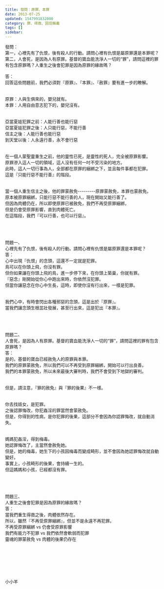 ```yaml
---
title: 發問：原罪、本罪
date: 2013-07-25
updated: 1547991832000
category: 罪、得救、因信稱義
tags: []
sidebar: 
---
```


<p>發問：<br/>第一，心裡先有了仇恨，後有殺人的行動。請問心裡有仇恨是屬原罪還是本罪呢？<br/>第二，人會死，是因為人有原罪。基督的寶血能洗淨人一切的“罪”，請問這裡的罪有包含原罪嗎？人重生之後會犯罪是因為原罪的緣故嗎？<br/><br/><!--more-->答：<br/>回答這些問題前，我們必須對『原罪』、『本罪』、『赦罪』要有進一步的瞭解。<br/><br/> <br/>原罪：人與生俱來的，嬰兒就有。<br/>本罪：人用自由意志犯下的，嬰兒沒有。<br/><br/><br/>亞當夏娃犯罪之前：人能行善也能行惡<br/>亞當夏娃犯罪之後：人只能行惡，不能行善<br/>信主之後：人能行善也能行惡<br/>到天堂以後：人永遠行善，永不會行惡<br/><br/> <br/>在一個人蒙聖靈重生之前，他的靈性已死，是靈性的死人，完全被原罪影響。<br/>原罪滲入這人一切的領域，這人沒有任何一吋不受污染的地方。<br/>此時，這人一切行事為人，全部都在原罪的綑綁之下，並且每件事都在犯罪。<br/>這是『只能行惡不能行善』的階段。<br/><br/> <br/>當一個人重生信主之後，他的罪蒙赦免---------原罪蒙赦免，本罪也蒙赦免。<br/>原本被原罪綑綁，只能行惡不能行善的人，現在開始又能行善了。<br/>但因為肉體仍在，所以即使原罪已被赦免，我們不再受原罪綑綁，<br/>但是仍會受原罪影響，直到肉體死亡。<br/>在這階段，我們『可以行善，也可以行惡』。<br/> <br/><br/><br/><br/>問題一、<br/>心裡先有了仇恨，後有殺人的行動。請問心裡有仇恨是屬原罪還是本罪呢？<br/>答：<br/>心中出現『仇恨」的念頭，這還不一定就是犯罪。<br/>鳥可以在你頭上飛，你沒有罪。<br/>但你如果讓在你頭上飛的鳥，進一步停下來，在你頭上築巢，你就有罪。<br/>『惡念』剛開始從你心中跑出來時，你依然沒犯罪。<br/>但當你讓惡念在你心中生長，這時，即使你沒有行出來，一樣是犯罪。<br/><br/> <br/>我們心中，有時會閃出各種邪惡的念頭，這是出於『原罪』。<br/>當我們讓念頭生根茁壯發展，甚至行出來，這是犯出『本罪』。<br/> <br/> <br/><br/><br/>問題二、<br/>人會死，是因為人有原罪。基督的寶血能洗淨人一切的“罪”，請問這裡的罪有包含原罪嗎？<br/>答：<br/>是的，基督的寶血已經赦免人的原罪與本罪。<br/>我們的原罪蒙赦免，所以我們可以不再受到原罪綑綁，開始可以行出良善。<br/>我們的本罪蒙赦免，所以未來最後大審判時，我們不會受到下地獄的審判。<br/> <br/><br/>但是，請注意，『罪的赦免』與『罪的後果』不一樣。<br/> <br/><br/>你去找妓女，是犯罪。<br/>之後認罪悔改，你犯姦淫的罪當然會蒙赦免。<br/>但是，你得到的性病，是你犯罪的後果，這部分不會因為你認罪悔改，就自動消失。<br/> <br/><br/>媽媽犯姦淫，得到梅毒。<br/>她認罪悔改了，主當然會赦免她。<br/>但是，她的梅毒，她生下的小孩因梅毒而變成畸形，並不會因為她認罪悔改就自動變好。<br/>事實上，小孩畸形的後果，會持續一生的。<br/>但這媽媽和小孩，已經都沒有罪。<br/> <br/><br/><br/> <br/>問題三、<br/>人重生之後會犯罪是因為原罪的緣故嗎？<br/>答：<br/>當我們重生得救之後，肉體依然存在。<br/>所以，雖然『不再受原罪綑綁』，但並不是永遠不再犯罪。<br/>不再受原罪綑綁  vs  仍會受原罪影響<br/>我們有能力不犯罪 vs 我們依然會軟弱而犯罪<br/>靈魂的罪蒙赦免  vs  肉體的後果仍存在<br/> <br/> <br/><br/><br/><br/><br/><br/>小小羊<br/><br/><br/><br/><br/><br/><br/>
</p>